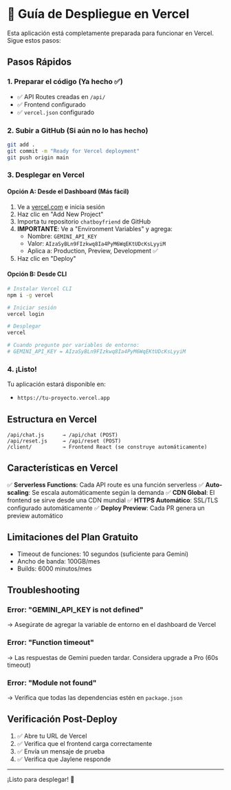 # 🚀 Guía de Despliegue en Vercel

Esta aplicación está completamente preparada para funcionar en Vercel. Sigue estos pasos:

## Pasos Rápidos

### 1. Preparar el código (Ya hecho ✅)
- ✅ API Routes creadas en `/api/`
- ✅ Frontend configurado
- ✅ `vercel.json` configurado

### 2. Subir a GitHub (Si aún no lo has hecho)

```bash
git add .
git commit -m "Ready for Vercel deployment"
git push origin main
```

### 3. Desplegar en Vercel

#### Opción A: Desde el Dashboard (Más fácil)

1. Ve a [vercel.com](https://vercel.com) e inicia sesión
2. Haz clic en "Add New Project"
3. Importa tu repositorio `chatboyfriend` de GitHub
4. **IMPORTANTE**: Ve a "Environment Variables" y agrega:
   - Nombre: `GEMINI_API_KEY`
   - Valor: `AIzaSyBLn9FIzkwq8Ia4PyM6WqEKtUDcKsLyyiM`
   - Aplica a: Production, Preview, Development ✅
5. Haz clic en "Deploy"

#### Opción B: Desde CLI

```bash
# Instalar Vercel CLI
npm i -g vercel

# Iniciar sesión
vercel login

# Desplegar
vercel

# Cuando pregunte por variables de entorno:
# GEMINI_API_KEY = AIzaSyBLn9FIzkwq8Ia4PyM6WqEKtUDcKsLyyiM
```

### 4. ¡Listo!

Tu aplicación estará disponible en:
- `https://tu-proyecto.vercel.app`

## Estructura en Vercel

```
/api/chat.js      → /api/chat (POST)
/api/reset.js     → /api/reset (POST)
/client/          → Frontend React (se construye automáticamente)
```

## Características en Vercel

✅ **Serverless Functions**: Cada API route es una función serverless
✅ **Auto-scaling**: Se escala automáticamente según la demanda
✅ **CDN Global**: El frontend se sirve desde una CDN mundial
✅ **HTTPS Automático**: SSL/TLS configurado automáticamente
✅ **Deploy Preview**: Cada PR genera un preview automático

## Limitaciones del Plan Gratuito

- Timeout de funciones: 10 segundos (suficiente para Gemini)
- Ancho de banda: 100GB/mes
- Builds: 6000 minutos/mes

## Troubleshooting

### Error: "GEMINI_API_KEY is not defined"
→ Asegúrate de agregar la variable de entorno en el dashboard de Vercel

### Error: "Function timeout"
→ Las respuestas de Gemini pueden tardar. Considera upgrade a Pro (60s timeout)

### Error: "Module not found"
→ Verifica que todas las dependencias estén en `package.json`

## Verificación Post-Deploy

1. ✅ Abre tu URL de Vercel
2. ✅ Verifica que el frontend carga correctamente
3. ✅ Envía un mensaje de prueba
4. ✅ Verifica que Jaylene responde

---

¡Listo para desplegar! 🎉
